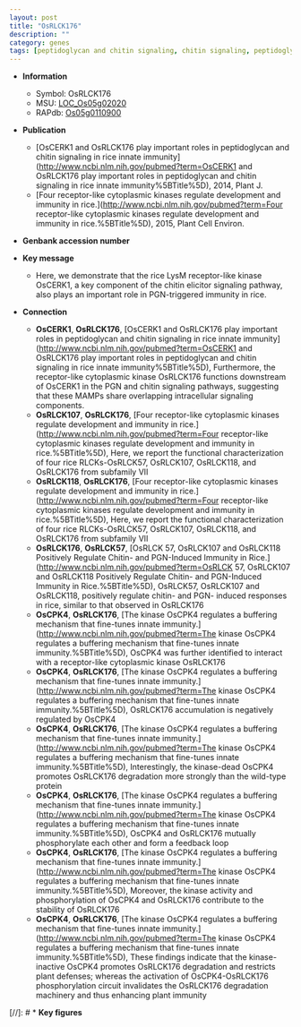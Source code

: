 ```yaml
---
layout: post
title: "OsRLCK176"
description: ""
category: genes
tags: [peptidoglycan and chitin signaling, chitin signaling, peptidoglycan signaling, innate immunity]
---
```


* **Information**  
    + Symbol: OsRLCK176  
    + MSU: [LOC_Os05g02020](http://rice.plantbiology.msu.edu/cgi-bin/ORF_infopage.cgi?orf=LOC_Os05g02020)  
    + RAPdb: [Os05g0110900](http://rapdb.dna.affrc.go.jp/viewer/gbrowse_details/irgsp1?name=Os05g0110900)  

* **Publication**  
    + [OsCERK1 and OsRLCK176 play important roles in peptidoglycan and chitin signaling in rice innate immunity](http://www.ncbi.nlm.nih.gov/pubmed?term=OsCERK1 and OsRLCK176 play important roles in peptidoglycan and chitin signaling in rice innate immunity%5BTitle%5D), 2014, Plant J.
    + [Four receptor-like cytoplasmic kinases regulate development and immunity in rice.](http://www.ncbi.nlm.nih.gov/pubmed?term=Four receptor-like cytoplasmic kinases regulate development and immunity in rice.%5BTitle%5D), 2015, Plant Cell Environ.

* **Genbank accession number**  

* **Key message**  
    + Here, we demonstrate that the rice LysM receptor-like kinase OsCERK1, a key component of the chitin elicitor signaling pathway, also plays an important role in PGN-triggered immunity in rice.

* **Connection**  
    + __OsCERK1__, __OsRLCK176__, [OsCERK1 and OsRLCK176 play important roles in peptidoglycan and chitin signaling in rice innate immunity](http://www.ncbi.nlm.nih.gov/pubmed?term=OsCERK1 and OsRLCK176 play important roles in peptidoglycan and chitin signaling in rice innate immunity%5BTitle%5D), Furthermore, the receptor-like cytoplasmic kinase OsRLCK176 functions downstream of OsCERK1 in the PGN and chitin signaling pathways, suggesting that these MAMPs share overlapping intracellular signaling components.
    + __OsRLCK107__, __OsRLCK176__, [Four receptor-like cytoplasmic kinases regulate development and immunity in rice.](http://www.ncbi.nlm.nih.gov/pubmed?term=Four receptor-like cytoplasmic kinases regulate development and immunity in rice.%5BTitle%5D), Here, we report the functional characterization of four rice RLCKs-OsRLCK57, OsRLCK107, OsRLCK118, and OsRLCK176 from subfamily VII
    + __OsRLCK118__, __OsRLCK176__, [Four receptor-like cytoplasmic kinases regulate development and immunity in rice.](http://www.ncbi.nlm.nih.gov/pubmed?term=Four receptor-like cytoplasmic kinases regulate development and immunity in rice.%5BTitle%5D), Here, we report the functional characterization of four rice RLCKs-OsRLCK57, OsRLCK107, OsRLCK118, and OsRLCK176 from subfamily VII
    + __OsRLCK176__, __OsRLCK57__, [OsRLCK 57, OsRLCK107 and OsRLCK118 Positively Regulate Chitin- and PGN-Induced Immunity in Rice.](http://www.ncbi.nlm.nih.gov/pubmed?term=OsRLCK 57, OsRLCK107 and OsRLCK118 Positively Regulate Chitin- and PGN-Induced Immunity in Rice.%5BTitle%5D), OsRLCK57, OsRLCK107 and OsRLCK118, positively regulate chitin- and PGN- induced responses in rice, similar to that observed in OsRLCK176
    + __OsCPK4__, __OsRLCK176__, [The kinase OsCPK4 regulates a buffering mechanism that fine-tunes innate immunity.](http://www.ncbi.nlm.nih.gov/pubmed?term=The kinase OsCPK4 regulates a buffering mechanism that fine-tunes innate immunity.%5BTitle%5D),  OsCPK4 was further identified to interact with a receptor-like cytoplasmic kinase OsRLCK176
    + __OsCPK4__, __OsRLCK176__, [The kinase OsCPK4 regulates a buffering mechanism that fine-tunes innate immunity.](http://www.ncbi.nlm.nih.gov/pubmed?term=The kinase OsCPK4 regulates a buffering mechanism that fine-tunes innate immunity.%5BTitle%5D),  OsRLCK176 accumulation is negatively regulated by OsCPK4
    + __OsCPK4__, __OsRLCK176__, [The kinase OsCPK4 regulates a buffering mechanism that fine-tunes innate immunity.](http://www.ncbi.nlm.nih.gov/pubmed?term=The kinase OsCPK4 regulates a buffering mechanism that fine-tunes innate immunity.%5BTitle%5D),  Interestingly, the kinase-dead OsCPK4 promotes OsRLCK176 degradation more strongly than the wild-type protein
    + __OsCPK4__, __OsRLCK176__, [The kinase OsCPK4 regulates a buffering mechanism that fine-tunes innate immunity.](http://www.ncbi.nlm.nih.gov/pubmed?term=The kinase OsCPK4 regulates a buffering mechanism that fine-tunes innate immunity.%5BTitle%5D),  OsCPK4 and OsRLCK176 mutually phosphorylate each other and form a feedback loop
    + __OsCPK4__, __OsRLCK176__, [The kinase OsCPK4 regulates a buffering mechanism that fine-tunes innate immunity.](http://www.ncbi.nlm.nih.gov/pubmed?term=The kinase OsCPK4 regulates a buffering mechanism that fine-tunes innate immunity.%5BTitle%5D),  Moreover, the kinase activity and phosphorylation of OsCPK4 and OsRLCK176 contribute to the stability of OsRLCK176
    + __OsCPK4__, __OsRLCK176__, [The kinase OsCPK4 regulates a buffering mechanism that fine-tunes innate immunity.](http://www.ncbi.nlm.nih.gov/pubmed?term=The kinase OsCPK4 regulates a buffering mechanism that fine-tunes innate immunity.%5BTitle%5D),  These findings indicate that the kinase-inactive OsCPK4 promotes OsRLCK176 degradation and restricts plant defenses; whereas the activation of OsCPK4-OsRLCK176 phosphorylation circuit invalidates the OsRLCK176 degradation machinery and thus enhancing plant immunity

[//]: # * **Key figures**  


